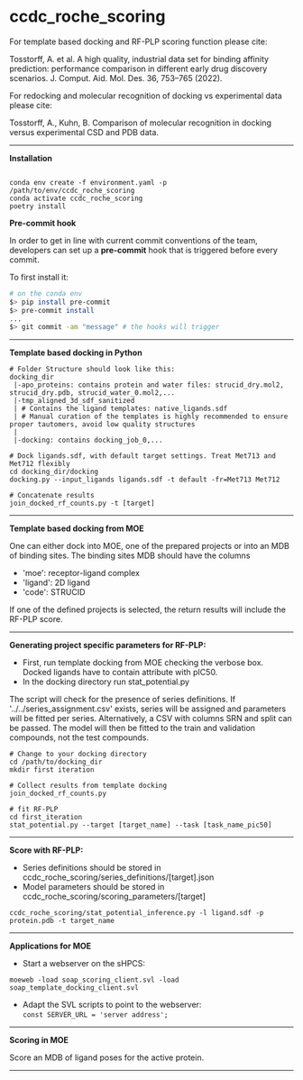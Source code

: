 # ccdc_roche_scoring


For template based docking and RF-PLP scoring function please cite:

Tosstorff, A. et al. A high quality, industrial data set for binding affinity prediction: performance comparison in different early drug discovery scenarios. J. Comput. Aid. Mol. Des. 36, 753–765 (2022).

For redocking and molecular recognition of docking vs experimental data please cite:

Tosstorff, A., Kuhn, B. Comparison of molecular recognition in docking versus experimental CSD and PDB data.

---
**Installation**
```

conda env create -f environment.yaml -p /path/to/env/ccdc_roche_scoring
conda activate ccdc_roche_scoring
poetry install

```

**Pre-commit hook**

In order to get in line with current commit conventions of the team, developers can set up a **pre-commit** hook that is triggered before every commit.

To first install it:

```bash
# on the conda env
$> pip install pre-commit
$> pre-commit install
...
$> git commit -am "message" # the hooks will trigger
```

---
**Template based docking in Python**

```
# Folder Structure should look like this:
docking_dir
 |-apo_proteins: contains protein and water files: strucid_dry.mol2, strucid_dry.pdb, strucid_water_0.mol2,...
 |-tmp_aligned_3d_sdf_sanitized
 | # Contains the ligand templates: native_ligands.sdf
 | # Manual curation of the templates is highly recommended to ensure proper tautomers, avoid low quality structures
 |
 |-docking: contains docking_job_0,...

# Dock ligands.sdf, with default target settings. Treat Met713 and Met712 flexibly
cd docking_dir/docking
docking.py --input_ligands ligands.sdf -t default -fr=Met713 Met712

# Concatenate results
join_docked_rf_counts.py -t [target]
```

---
**Template based docking from MOE**

One can either dock into MOE, one of the prepared projects or into an MDB of binding sites.
The binding sites MDB should have the columns
- 'moe': receptor-ligand complex
- 'ligand': 2D ligand
- 'code': STRUCID

If one of the defined projects is selected, the return results will include the RF-PLP score.

---

**Generating project specific parameters for RF-PLP:**

- First, run template docking from MOE checking the verbose box. Docked ligands have to contain attribute with pIC50.
- In the docking directory run stat_potential.py

The script will check for the presence of series definitions. If '../../series_assignment.csv' exists, series
will be assigned and parameters will be fitted per series. Alternatively, a CSV with columns SRN and split can
be passed. The model will then be fitted to the train and validation compounds, not the test compounds.

```
# Change to your docking directory
cd /path/to/docking_dir
mkdir first iteration

# Collect results from template docking
join_docked_rf_counts.py

# fit RF-PLP
cd first_iteration
stat_potential.py --target [target_name] --task [task_name_pic50]

```

---

**Score with RF-PLP:**

- Series definitions should be stored in ccdc_roche_scoring/series_definitions/[target].json
- Model parameters should be stored in ccdc_roche_scoring/scoring_parameters/[target]

```
ccdc_roche_scoring/stat_potential_inference.py -l ligand.sdf -p protein.pdb -t target_name
```

---

**Applications for MOE**
- Start a webserver on the sHPCS:
```
moeweb -load soap_scoring_client.svl -load soap_template_docking_client.svl
```
- Adapt the SVL scripts to point to the webserver: \
`const SERVER_URL = 'server address';`


---

**Scoring in MOE**

Score an MDB of ligand poses for the active protein.

---
